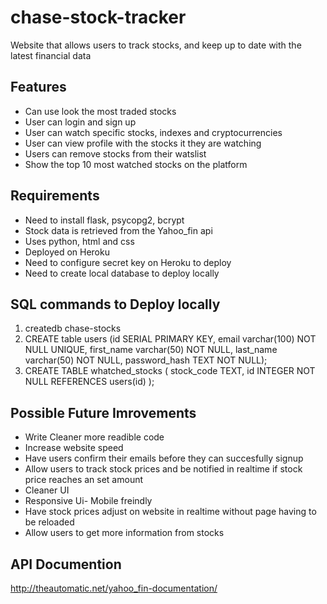 # chase-stock-tracker

Website that allows users to track stocks, and keep up to date with the latest financial data

## Features

- Can use look the most traded stocks
- User can login and sign up
- User can watch specific stocks, indexes and cryptocurrencies
- User can view profile with the stocks it they are watching
- Users can remove stocks from their watslist
- Show the top 10 most watched stocks on the platform

## Requirements

- Need to install flask, psycopg2, bcrypt
- Stock data is retrieved from the Yahoo_fin api
- Uses python, html and css
- Deployed on Heroku 
- Need to configure secret key on Heroku to deploy
- Need to create local database to deploy locally

## SQL commands to Deploy locally

1. createdb chase-stocks
2.  CREATE table users (id SERIAL PRIMARY KEY, 
 email varchar(100) NOT NULL UNIQUE, 
 first_name varchar(50) NOT NULL, 
 last_name varchar(50) NOT NULL, 
 password_hash TEXT NOT NULL);
3. CREATE TABLE whatched_stocks (
     stock_code TEXT,
     id INTEGER NOT NULL REFERENCES users(id) 
 );

 ## Possible Future Imrovements
  - Write Cleaner more readible code
  - Increase website speed
  - Have users confirm their emails before they can succesfully signup
  - Allow users to track stock prices and be notified in realtime if stock price reaches an set amount
  - Cleaner UI
  - Responsive Ui- Mobile freindly
  - Have stock prices adjust on website in realtime without page having to be reloaded
  - Allow users to get more information from stocks

  ## API Documention
  http://theautomatic.net/yahoo_fin-documentation/

